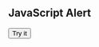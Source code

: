 <!DOCTYPE html>
<html>
<body>

<h2>JavaScript Alert</h2>

<button onclick="myFunction()">Try it</button>

<script>
function myFunction() {
    alert("I am an alert box!");
}
    
</script>

</body>
</html>
